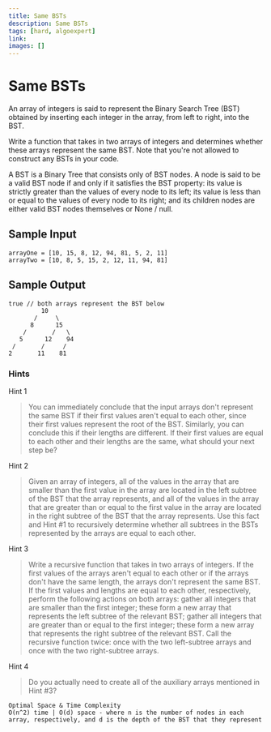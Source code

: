 ```yaml
---
title: Same BSTs
description: Same BSTs
tags: [hard, algoexpert]
link: 
images: []
---
```


# Same BSTs

An array of integers is said to represent the Binary Search Tree (BST) obtained by inserting each integer in the array, from left to right, into the BST.

Write a function that takes in two arrays of integers and determines whether these arrays represent the same BST. Note that you're not allowed to construct any BSTs in your code.

A BST is a Binary Tree that consists only of BST nodes. A node is said to be a valid BST node if and only if it satisfies the BST property: its value is strictly greater than the values of every node to its left; its value is less than or equal to the values of every node to its right; and its children nodes are either valid BST nodes themselves or None / null.

## Sample Input

```
arrayOne = [10, 15, 8, 12, 94, 81, 5, 2, 11]
arrayTwo = [10, 8, 5, 15, 2, 12, 11, 94, 81]
```

## Sample Output

```
true // both arrays represent the BST below
         10
       /     \
      8      15
    /       /   \
   5      12    94
 /       /     /
2       11    81

```

### Hints

Hint 1
> You can immediately conclude that the input arrays don't represent the same BST if their first values aren't equal to each other, since their first values represent the root of the BST. Similarly, you can conclude this if their lengths are different. If their first values are equal to each other and their lengths are the same, what should your next step be?

Hint 2
> Given an array of integers, all of the values in the array that are smaller than the first value in the array are located in the left subtree of the BST that the array represents, and all of the values in the array that are greater than or equal to the first value in the array are located in the right subtree of the BST that the array represents. Use this fact and Hint #1 to recursively determine whether all subtrees in the BSTs represented by the arrays are equal to each other.

Hint 3
> Write a recursive function that takes in two arrays of integers. If the first values of the arrays aren't equal to each other or if the arrays don't have the same length, the arrays don't represent the same BST. If the first values and lengths are equal to each other, respectively, perform the following actions on both arrays: gather all integers that are smaller than the first integer; these form a new array that represents the left subtree of the relevant BST; gather all integers that are greater than or equal to the first integer; these form a new array that represents the right subtree of the relevant BST. Call the recursive function twice: once with the two left-subtree arrays and once with the two right-subtree arrays.

Hint 4
> Do you actually need to create all of the auxiliary arrays mentioned in Hint #3?

```
Optimal Space & Time Complexity
O(n^2) time | O(d) space - where n is the number of nodes in each array, respectively, and d is the depth of the BST that they represent
```
